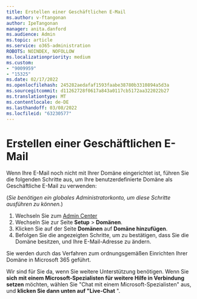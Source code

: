 ```yaml
---
title: Erstellen einer Geschäftlichen E-Mail
ms.author: v-ftangonan
author: IpeTangonan
manager: anita.danford
ms.audience: Admin
ms.topic: article
ms.service: o365-administration
ROBOTS: NOINDEX, NOFOLLOW
ms.localizationpriority: medium
ms.custom:
- "9009959"
- "15325"
ms.date: 02/17/2022
ms.openlocfilehash: 245282aedafaf1593faabe38780b3310894a5d3a
ms.sourcegitcommit: d11262728f0617a843a0117cb5172aa322022b27
ms.translationtype: MT
ms.contentlocale: de-DE
ms.lasthandoff: 03/08/2022
ms.locfileid: "63230577"
---
```

# <a name="create-a-business-email"></a>Erstellen einer Geschäftlichen E-Mail

Wenn Ihre E-Mail noch nicht mit Ihrer Domäne eingerichtet ist, führen Sie die folgenden Schritte aus, um Ihre benutzerdefinierte Domäne als Geschäftliche E-Mail zu verwenden:

(*Sie benötigen ein globales Administratorkonto, um diese Schritte ausführen zu können.*)

1. Wechseln Sie zum [Admin Center](https://admin.microsoft.com)
2. Wechseln Sie zur Seite **Setup** > **Domänen**.
3. Klicken Sie auf der Seite **Domänen** auf **Domäne hinzufügen**.
4. Befolgen Sie die angezeigten Schritte, um zu bestätigen, dass Sie die Domäne besitzen, und Ihre E-Mail-Adresse zu ändern.

Sie werden durch das Verfahren zum ordnungsgemäßen Einrichten Ihrer Domäne in Microsoft 365 geführt.

Wir sind für Sie da, wenn Sie weitere Unterstützung benötigen. Wenn Sie **sich mit einem Microsoft-Spezialisten für weitere Hilfe in Verbindung setzen** möchten, wählen Sie "Chat mit einem Microsoft-Spezialisten" aus, und **klicken Sie dann unten auf "Live-Chat** ".
